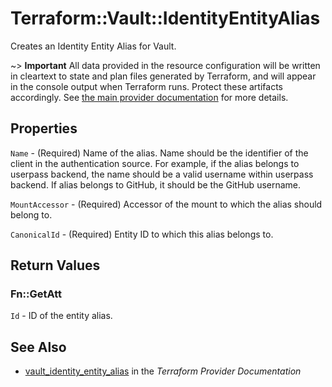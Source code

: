 # Terraform::Vault::IdentityEntityAlias

Creates an Identity Entity Alias for Vault. 

~> **Important** All data provided in the resource configuration will be
written in cleartext to state and plan files generated by Terraform, and
will appear in the console output when Terraform runs. Protect these
artifacts accordingly. See
[the main provider documentation](../index.html)
for more details.

## Properties

`Name` - (Required) Name of the alias. Name should be the identifier of the client in the authentication source. For example, if the alias belongs to userpass backend, the name should be a valid username within userpass backend. If alias belongs to GitHub, it should be the GitHub username.

`MountAccessor` - (Required) Accessor of the mount to which the alias should belong to.

`CanonicalId` - (Required) Entity ID to which this alias belongs to.


## Return Values

### Fn::GetAtt

`Id` - ID of the entity alias.

## See Also

* [vault_identity_entity_alias](https://www.terraform.io/docs/providers/vault/r/identity_entity_alias.html) in the _Terraform Provider Documentation_